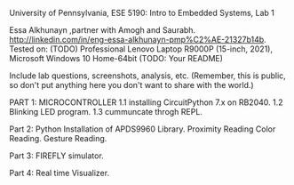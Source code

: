 University of Pennsylvania, ESE 5190: Intro to Embedded Systems, Lab 1

Essa Alkhunayn ,partner with Amogh and Saurabh.
http://linkedin.com/in/eng-essa-alkhunayn-pmp%C2%AE-21327b14b.
Tested on: (TODO) Professional Lenovo Laptop R9000P  (15-inch, 2021), Microsoft Windows 10 Home-64bit
(TODO: Your README)

Include lab questions, screenshots, analysis, etc. (Remember, this is public, so don't put anything here you don't want to share with the world.)


PART 1: MICROCONTROLLER 
1.1 installing CircuitPython 7.x on RB2040.
1.2 Blinking LED program.
1.3 cummuncate throgh REPL.

Part 2:
Python Installation of APDS9960 Library.
Proximity Reading
Color Reading.
Gesture Reading.

Part 3:
FIREFLY simulator.

Part 4:
Real time Visualizer.
